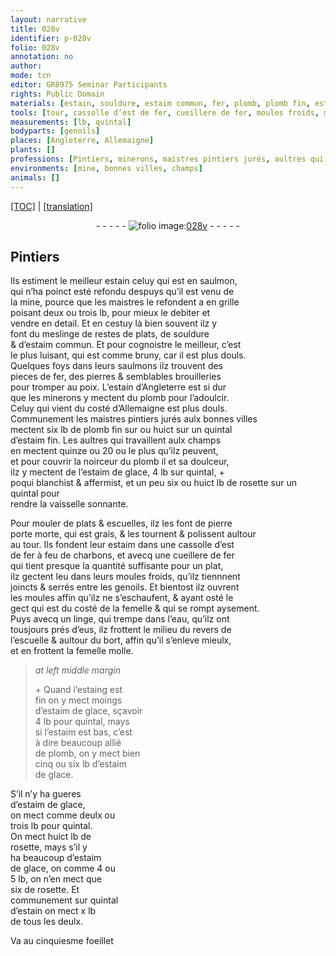 ```yaml
---
layout: narrative
title: 028v
identifier: p-028v
folio: 028v
annotation: no
author:
mode: tcn
editor: GR8975 Seminar Participants
rights: Public Domain
materials: [estain, souldure, estaim commun, fer, plomb, plomb fin, estaim fin, estaim de glace, rosette, pierre porte morte, grais, estaim, charbons, eau, estaing est fin, estaim est bas]
tools: [tour, cassolle d’est de fer, cueillere de fer, moules froids, moules, linge]
measurements: [lb, quintal]
bodyparts: [genoils]
places: [Angleterre, Allemaigne]
plants: []
professions: [Pintiers, minerons, maistres pintiers jurés, aultres qui travaillent aulx champs]
environments: [mine, bonnes villes, champs]
animals: []
---
```


<p><a href="{{ site.baseurl }}/normalized/">[TOC]</a> | <a href="{{ site.baseurl }}/texts/p-028v_tl/" target="_blank">[translation]</a></p><div class="folio" align="center">- - - - - <a href="http://gallica.bnf.fr/ark:/12148/btv1b10500001g/f62.image" target="_blank"><img src="https://cu-mkp.github.io/2017-workshop-edition/assets/photo-icon.png" alt="folio image: " style="display:inline-block; margin-bottom:-3px;"/>028v</a> - - - - - </div>  
  

## <span class="pro">Pintiers</span>

 
Ils estiment le meilleur <span class="m">estain</span> celuy qui est en saulmon,<br/> qui n’ha poinct esté refondu despuys qu’il est venu de<br/> la <span class="env">mine</span>, pource que les m<span class="exp">aistre</span>s le refondent <span class="del">a</span> en grille<br/> poisant deux ou trois <span class="ms">lb</span>, pour mieux le debiter et<br/> vendre en detail. Et en cestuy là bien souvent ilz y<br/> font du meslinge de restes de plats, de <span class="m">souldure</span><br/> & d’<span class="m">estaim commun</span>. Et pour cognoistre le meilleur, c’est<br/> le plus luisant, qui est co<span class="exp">mm</span>e bruny, car il est plus douls.<br/> Quelques foys dans leurs saulmons ilz trouvent des<br/> pieces de <span class="m">fer</span>, des pierres & semblables brouilleries<br/> pour tromper au poix. L’<span class="m">estain</span> d’<span class="pl">Angleterre</span> est si dur<br/> que les <span class="pro">minerons</span> y mectent du <span class="m">plomb</span> pour l’adoulcir.<br/> Celuy qui vient du costé d’<span class="pl">Allemaigne</span> est plus douls.<br/> Communement les <span class="pro">m<span class="exp">aistre</span>s pintiers jurés</span> aulx <span class="env">bonnes villes</span><br/> mectent six <span class="ms">lb</span> de <span class="m">plomb fin</span> <span class="del">sur</span> ou huict sur un <span class="ms">quintal</span><br/> d’<span class="m">estaim fin</span>. Les <span class="pro">aultres qui travaillent aulx <span class="env">champs</span></span><br/> en mectent quinze ou 20 ou le plus qu’ilz peuvent,<br/> et pour couvrir la noirceur du <span class="m">plomb</span> <span class="del">il</span> et sa doulceur,<br/> ilz y mectent de l’<span class="m">estaim de glace</span>, 4 <span class="ms">lb</span> sur <span class="ms">quintal</span>, \+<br/> <span class="del">po</span>qui blanchist & affermist, et <span class="del">un peu</span> <span class="add">six ou huict <span class="ms">lb</span></span> de <span class="m">rosette</span> <span class="add">sur un <span class="ms">quintal</span></span> pour<br/> rendre la vaisselle <span class="sn">sonnante</span>.
 
 Pour mouler de plats & escuelles, ilz les font de <span class="m">pierre<br/> <span class="del">porte</span> morte</span>, qui est <span class="m">grais</span>, & les tournent & polissent <span class="del">aultour</span><br/> au <span class="tl">tour</span>. Ils fondent leur <span class="m">estaim</span> dans une <span class="tl">cassolle <span class="del">d’est</span><br/> de <span class="m">fer</span></span> à feu de <span class="m">charbons</span>, et avecq une <span class="tl">cueillere de <span class="m">fer</span></span><br/> qui tient <span class="del">presque</span> la quantité suffisante pour un plat,<br/> ilz gectent <span class="del">leu</span> dans leurs <span class="tl">moules froids</span>, qu’ilz tiennnent<br/> joincts & serrés entre les <span class="bp">genoils</span>. Et bientost ilz ouvrent<br/> les <span class="tl">moules</span> affin qu’ilz ne s’eschaufent, & ayant osté le<br/> gect qui est du costé de la femelle & qui se rompt aysem<span class="exp">ent</span>.<br/> Puys avecq un <span class="tl">linge</span>, qui trempe dans l’<span class="m">eau</span>, qu’ilz ont<br/> tousjours prés d’eus, ilz frottent le milieu du revers de<br/> l’escuelle & aultour du bort, affin qu’il s’enleve mieulx,<br/> et en frottent la femelle molle.
 
> *at left middle margin*
> 
> 
>   \+ Quand l’<span class="m">estaing est<br/> fin</span> on y mect moings<br/> d’<span class="m">estaim de glace</span>, sçavoir<br/> 4 <span class="ms">lb</span> pour <span class="ms">quintal</span>, mays<br/> si l’<span class="m">estaim est bas</span>, c’est<br/> à dire beaucoup allié<br/> de <span class="m">plomb</span>, on y mect bien<br/> cinq ou six <span class="ms">lb</span> d’<span class="m">estaim<br/> de glace</span>.
 
 S’il n’y ha gueres<br/> d’<span class="m">estaim de glace</span>,<br/> on mect co<span class="exp">mm</span>e deulx ou<br/> trois <span class="ms">lb</span> pour <span class="ms">quintal</span>.<br/> On mect huict <span class="ms">lb</span> de<br/> <span class="m">rosette</span>, mays s’il y<br/> ha beaucoup d’<span class="m">estaim<br/> de glace</span>, <span class="del">on</span> co<span class="exp">mm</span>e 4 ou<br/> 5 <span class="ms">lb</span>, on n’en mect que<br/> six de <span class="m">rosette</span>. Et<br/> co<span class="exp">mmun</span>ement sur <span class="ms">quintal</span><br/> d’<span class="m">estain</span> on mect x <span class="ms">lb</span><br/> de tous les deulx.
 
 
  
Va au cinquiesme foeillet
 
